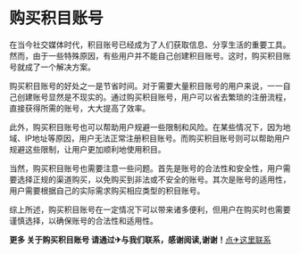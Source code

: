 # 购买积目账号

在当今社交媒体时代，积目账号已经成为了人们获取信息、分享生活的重要工具。然而，由于一些特殊原因，有些用户并不能自己创建积目账号。这时，购买积目账号就成了一个解决方案。

购买积目账号的好处之一是节省时间。对于需要大量积目账号的用户来说，一一自己创建账号显然是不现实的。通过购买积目账号，用户可以省去繁琐的注册流程，直接获得所需的账号，大大提高了效率。

此外，购买积目账号也可以帮助用户规避一些限制和风险。在某些情况下，因为地域、IP地址等原因，用户无法正常注册积目账号。而购买积目账号则可以帮助用户规避这些限制，让用户更加顺利地使用积目。

当然，购买积目账号也需要注意一些问题。首先是账号的合法性和安全性，用户需要选择正规的渠道购买，以免购买到非法或不安全的账号。其次是账号的适用性，用户需要根据自己的实际需求购买相应类型的积目账号。

综上所述，购买积目账号在一定情况下可以带来诸多便利，但用户在购买时也需要谨慎选择，以确保账号的合法性和适用性。

**更多 关于购买积目账号 请通过✈与我们联系，感谢阅读,谢谢！**[点✈这里联系](https://abc.k02.cc)